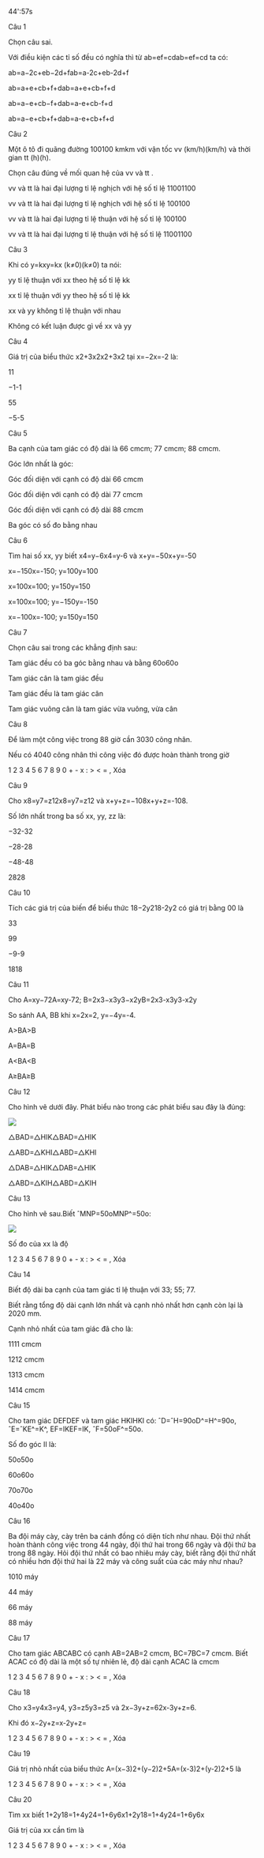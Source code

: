 44':57s

Câu 1

Chọn câu sai.

Với điều kiện các tỉ số đều có nghĩa thì từ ab=ef=cdab=ef=cd ta có:

ab=a−2c+eb−2d+fab=a-2c+eb-2d+f

ab=a+e+cb+f+dab=a+e+cb+f+d

ab=a−e+cb−f+dab=a-e+cb-f+d

ab=a−e+cb+f+dab=a-e+cb+f+d

Câu 2

Một ô tô đi quãng đường 100100 kmkm với vận tốc vv (km/h)(km/h) và thời gian tt (h)(h).

Chọn câu đúng về mối quan hệ của vv và tt .

vv và tt là hai đại lượng tỉ lệ nghịch với hệ số tỉ lệ 11001100

vv và tt là hai đại lượng tỉ lệ nghịch với hệ số tỉ lệ 100100

vv và tt là hai đại lượng tỉ lệ thuận với hệ số tỉ lệ 100100

vv và tt là hai đại lượng tỉ lệ thuận với hệ số tỉ lệ 11001100

Câu 3

Khi có y=kxy=kx (k≠0)(k≠0) ta nói:

yy tỉ lệ thuận với xx theo hệ số tỉ lệ kk

xx tỉ lệ thuận với yy theo hệ số tỉ lệ kk

xx và yy không tỉ lệ thuận với nhau

Không có kết luận được gì về xx và yy

Câu 4

Giá trị của biểu thức x2+3x2x2+3x2 tại x=−2x=-2 là:

11

−1-1

55

−5-5

Câu 5

Ba cạnh của tam giác có độ dài là 66 cmcm; 77 cmcm; 88 cmcm.

Góc lớn nhất là góc:

Góc đối diện với cạnh có độ dài 66 cmcm

Góc đối diện với cạnh có độ dài 77 cmcm

Góc đối diện với cạnh có độ dài 88 cmcm

Ba góc có số đo bằng nhau

Câu 6

Tìm hai số xx, yy biết x4=y−6x4=y-6 và x+y=−50x+y=-50

x=−150x=-150; y=100y=100

x=100x=100; y=150y=150

x=100x=100; y=−150y=-150

x=−100x=-100; y=150y=150

Câu 7

Chọn câu sai trong các khẳng định sau:

Tam giác đều có ba góc bằng nhau và bằng 60o60o

Tam giác cân là tam giác đều

Tam giác đều là tam giác cân

Tam giác vuông cân là tam giác vừa vuông, vừa cân

Câu 8

Để làm một công việc trong 88 giờ cần 3030 công nhân. 

Nếu có 4040 công nhân thì công việc đó được hoàn thành trong  giờ

1 2 3 4 5 6 7 8 9 0 + - x : > < = , Xóa

Câu 9

Cho x8=y7=z12x8=y7=z12 và x+y+z=−108x+y+z=-108.

Số lớn nhất trong ba số xx, yy, zz là:

−32-32

−28-28

−48-48

2828

Câu 10

Tích các giá trị của biến để biểu thức 18−2y218-2y2 có giá trị bằng 00 là

33

99

−9-9

1818

Câu 11

Cho A=xy−72A=xy-72; B=2x3−x3y3−x2yB=2x3-x3y3-x2y

So sánh AA, BB khi x=2x=2, y=−4y=-4.

A>BA>B

A=BA=B

A<BA<B

A≥BA≥B

Câu 12

Cho hình vẽ dưới đây. Phát biểu nào trong các phát biểu sau đây là đúng:

![](https://onthi123.vn/public/uploads/mai-anh/untitled_249.png)

△BAD=△HIK△BAD=△HIK

△ABD=△KHI△ABD=△KHI

△DAB=△HIK△DAB=△HIK

△ABD=△KIH△ABD=△KIH

Câu 13

Cho hình vẽ sau.Biết ˆMNP=50oMNP^=50o:

![](https://onthi123.vn/public/uploads/mai-anh/untitled_251.png)

Số đo của xx là  độ

1 2 3 4 5 6 7 8 9 0 + - x : > < = , Xóa

Câu 14

Biết độ dài ba cạnh của tam giác tỉ lệ thuận với 33; 55; 77. 

Biết rằng tổng độ dài cạnh lớn nhất và cạnh nhỏ nhất hơn cạnh còn lại là 2020 mm.

Cạnh nhỏ nhất của tam giác đã cho là:

1111 cmcm

1212 cmcm

1313 cmcm

1414 cmcm

Câu 15

Cho tam giác DEFDEF và tam giác HKIHKI có: ˆD=ˆH=90oD^=H^=90o, ˆE=ˆKE^=K^, EF=IKEF=IK, ˆF=50oF^=50o.

Số đo góc II là:

50o50o

60o60o

70o70o

40o40o

Câu 16

Ba đội máy cày, cày trên ba cánh đồng có diện tích như nhau. Đội thứ nhất hoàn thành công việc trong 44 ngày, đội thứ hai trong 66 ngày và đội thứ ba trong 88 ngày. Hỏi đội thứ nhất có bao nhiêu máy cày, biết rằng đội thứ nhất có nhiều hơn đội thứ hai là 22 máy và công suất của các máy như nhau?

1010 máy

44 máy

66 máy

88 máy

Câu 17

Cho tam giác ABCABC có cạnh AB=2AB=2 cmcm, BC=7BC=7 cmcm. Biết ACAC có độ dài là một số tự nhiên lẻ, độ dài cạnh ACAC là  cmcm

1 2 3 4 5 6 7 8 9 0 + - x : > < = , Xóa

Câu 18

Cho x3=y4x3=y4, y3=z5y3=z5 và 2x−3y+z=62x-3y+z=6.

Khi đó x−2y+z=x-2y+z= 

1 2 3 4 5 6 7 8 9 0 + - x : > < = , Xóa

Câu 19

Giá trị nhỏ nhất của biểu thức A=(x−3)2+(y−2)2+5A=(x-3)2+(y-2)2+5 là  

1 2 3 4 5 6 7 8 9 0 + - x : > < = , Xóa

Câu 20

Tìm xx biết 1+2y18=1+4y24=1+6y6x1+2y18=1+4y24=1+6y6x

Giá trị của xx cần tìm là  

1 2 3 4 5 6 7 8 9 0 + - x : > < = , Xóa
